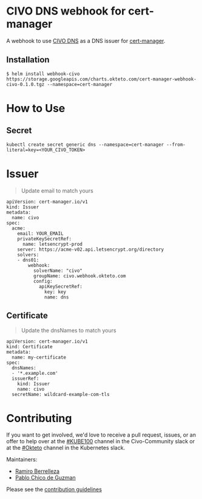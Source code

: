 # CIVO DNS webhook for cert-manager

A webhook to use [CIVO DNS](https://civo.com) as a DNS issuer for [cert-manager](https://github.com/jetstack/cert-manager).

## Installation

```
$ helm install webhook-civo https://storage.googleapis.com/charts.okteto.com/cert-manager-webhook-civo-0.1.0.tgz --namespace=cert-manager
```

# How to Use

## Secret
```
kubectl create secret generic dns --namespace=cert-manager --from-literal=key=<YOUR_CIVO_TOKEN>
```

# Issuer

> Update email to match yours 
```
apiVersion: cert-manager.io/v1
kind: Issuer
metadata:
  name: civo
spec:
  acme:
    email: YOUR_EMAIL
    privateKeySecretRef:
      name: letsencrypt-prod
    server: https://acme-v02.api.letsencrypt.org/directory
    solvers:
    - dns01:
        webhook:
          solverName: "civo"
          groupName: civo.webhook.okteto.com
          config:
            apiKeySecretRef:
              key: key
              name: dns
```

## Certificate

> Update the dnsNames to match yours 

```
apiVersion: cert-manager.io/v1
kind: Certificate
metadata:
  name: my-certificate
spec:
  dnsNames:
  - '*.example.com'
  issuerRef:
    kind: Issuer
    name: civo
  secretName: wildcard-example-com-tls
```

# Contributing
If you want to get involved, we'd love to receive a pull request, issues, or an offer to help over at the [#KUBE100](https://app.slack.com/client/TKW8H5MBK/CMVCKMCN5) channel in the Civo-Community slack or at the [#Okteto](https://kubernetes.slack.com/messages/CM1QMQGS0/) channel in the Kubernetes slack.

Maintainers:
- [Ramiro Berrelleza](https://twitter.com/rberrelleza)
- [Pablo Chico de Guzman](https://twitter.com/pchico83)

Please see the [contribution guidelines](CONTRIBUTING.md)
